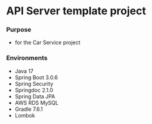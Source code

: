 # API Server template project
### Purpose
- for the Car Service project

### Environments
- Java 17
- Spring Boot 3.0.6
- Spring Security
- Springdoc 2.1.0
- Spring Data JPA
- AWS RDS MySQL
- Gradle 7.6.1
- Lombok